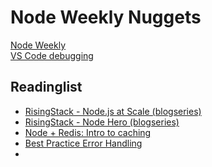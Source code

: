 Node Weekly Nuggets
===================

[Node Weekly](http://nodeweekly.com/issues)  
[VS Code debugging](https://code.visualstudio.com/Docs/editor/debugging)

## Readinglist
* [RisingStack - Node.js at Scale (blogseries)](https://blog.risingstack.com/nodejs-at-scale-npm-best-practices/)
* [RisingStack - Node Hero (blogseries)](https://blog.risingstack.com/node-hero-tutorial-getting-started-with-node-js/)
* [Node + Redis: Intro to caching](https://community.risingstack.com/redis-node-js-introduction-to-caching)
* [Best Practice Error Handling](http://www.slideshare.net/yonatann/node-error-handling-best-practices)
* 
